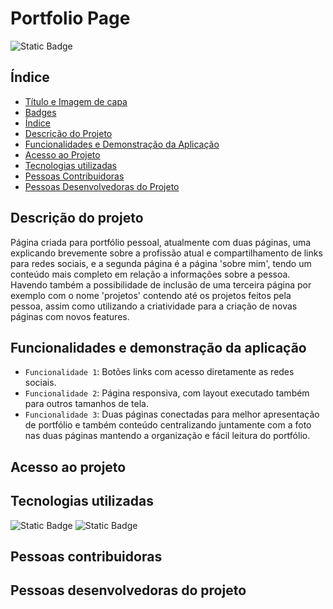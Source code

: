 # Portfolio Page
![Static Badge](https://img.shields.io/badge/status-completed-green?style=for-the-badge)

## Índice 
* [Título e Imagem de capa](#Título-e-Imagem-de-capa)
* [Badges](#badges)
* [Índice](#índice)
* [Descrição do Projeto](#descrição-do-projeto)
* [Funcionalidades e Demonstração da Aplicação](#funcionalidades-e-demonstração-da-aplicação)
* [Acesso ao Projeto](#acesso-ao-projeto)
* [Tecnologias utilizadas](#tecnologias-utilizadas)
* [Pessoas Contribuidoras](#pessoas-contribuidoras)
* [Pessoas Desenvolvedoras do Projeto](#pessoas-desenvolvedoras)

## Descrição do projeto
Página criada para portfólio pessoal, atualmente com duas páginas, uma explicando brevemente sobre a profissão atual e compartilhamento de links para redes sociais, e a segunda página é a página 'sobre mim', tendo um conteúdo mais completo em relação a informações sobre a pessoa. 
Havendo também a possibilidade de inclusão de uma terceira página por exemplo com o nome 'projetos' contendo até os projetos feitos pela pessoa, assim como utilizando a criatividade para a criação de novas páginas com novos features.
 
## Funcionalidades e demonstração da aplicação
- `Funcionalidade 1`: Botões links com acesso diretamente as redes sociais.
- `Funcionalidade 2`: Página responsiva, com layout executado também para outros tamanhos de tela.
- `Funcionalidade 3`: Duas páginas conectadas para melhor apresentação de portfólio e também conteúdo centralizando juntamente com a foto nas duas páginas mantendo a organização e fácil leitura do portfólio.

## Acesso ao projeto


## Tecnologias utilizadas
![Static Badge](https://img.shields.io/badge/HTML5-E34F26?style=for-the-badge&logo=html5&logoColor=white)
![Static Badge](https://img.shields.io/badge/CSS3-1572B6?style=for-the-badge&logo=css3&logoColor=white)

## Pessoas contribuidoras


## Pessoas desenvolvedoras do projeto
